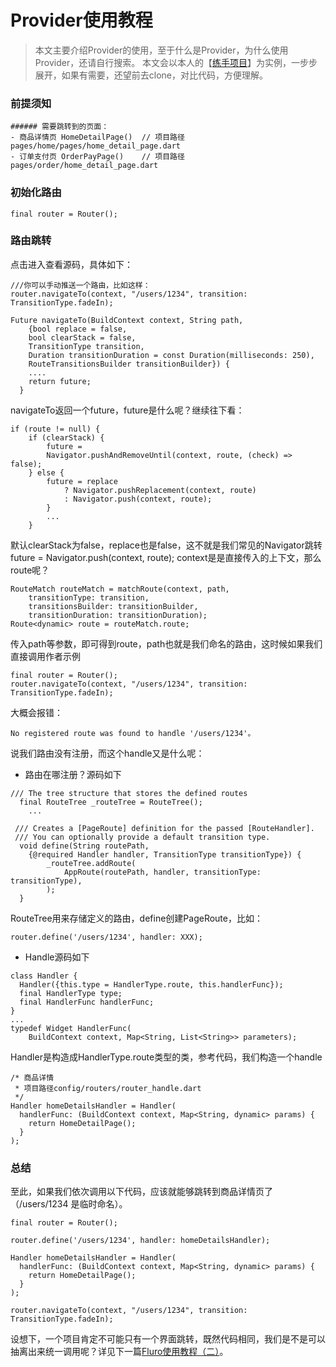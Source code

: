 # Provider使用教程

> 本文主要介绍Provider的使用，至于什么是Provider，为什么使用Provider，还请自行搜索。
> 本文会以本人的【[练手项目](https://github.com/haolizi/electricity_flutter)】为实例，一步步展开，如果有需要，还望前去clone，对比代码，方便理解。

### 前提须知
```
###### 需要跳转到的页面：
- 商品详情页 HomeDetailPage()  // 项目路径pages/home/pages/home_detail_page.dart
- 订单支付页 OrderPayPage()    // 项目路径pages/order/home_detail_page.dart
```

### 初始化路由
```
final router = Router();
```

### 路由跳转
点击进入查看源码，具体如下：
```
///你可以手动推送一个路由，比如这样：
router.navigateTo(context, "/users/1234", transition: TransitionType.fadeIn);

Future navigateTo(BuildContext context, String path,
    {bool replace = false,
    bool clearStack = false,
    TransitionType transition,
    Duration transitionDuration = const Duration(milliseconds: 250),
    RouteTransitionsBuilder transitionBuilder}) {
    ....
    return future;
  }
```

navigateTo返回一个future，future是什么呢？继续往下看：
```
if (route != null) {
    if (clearStack) {
        future = 
        Navigator.pushAndRemoveUntil(context, route, (check) => false);
    } else {
        future = replace
            ? Navigator.pushReplacement(context, route)
            : Navigator.push(context, route);
        }
        ...
    }
```

默认clearStack为false，replace也是false，这不就是我们常见的Navigator跳转future = Navigator.push(context, route); context是是直接传入的上下文，那么route呢？
```
RouteMatch routeMatch = matchRoute(context, path,
    transitionType: transition,
    transitionsBuilder: transitionBuilder,
    transitionDuration: transitionDuration);
Route<dynamic> route = routeMatch.route;
```

传入path等参数，即可得到route，path也就是我们命名的路由，这时候如果我们直接调用作者示例
```
final router = Router();
router.navigateTo(context, "/users/1234", transition: TransitionType.fadeIn);
```

大概会报错：
```
No registered route was found to handle '/users/1234'。
```

说我们路由没有注册，而这个handle又是什么呢：
* 路由在哪注册？源码如下
```
/// The tree structure that stores the defined routes
  final RouteTree _routeTree = RouteTree();
    ...

 /// Creates a [PageRoute] definition for the passed [RouteHandler].
 /// You can optionally provide a default transition type.
  void define(String routePath,
    {@required Handler handler, TransitionType transitionType}) {
        _routeTree.addRoute(
            AppRoute(routePath, handler, transitionType: transitionType),
        );
  }
```

RouteTree用来存储定义的路由，define创建PageRoute，比如：
```
router.define('/users/1234', handler: XXX);
```

* Handle源码如下
```
class Handler {
  Handler({this.type = HandlerType.route, this.handlerFunc});
  final HandlerType type;
  final HandlerFunc handlerFunc;
}
...
typedef Widget HandlerFunc(
    BuildContext context, Map<String, List<String>> parameters);
```

Handler是构造成HandlerType.route类型的类，参考代码，我们构造一个handle
```
/* 商品详情
 * 项目路径config/routers/router_handle.dart
 */
Handler homeDetailsHandler = Handler(
  handlerFunc: (BuildContext context, Map<String, dynamic> params) {
    return HomeDetailPage();
  }
);
```

### 总结
至此，如果我们依次调用以下代码，应该就能够跳转到商品详情页了（/users/1234 是临时命名）。
```
final router = Router();

router.define('/users/1234', handler: homeDetailsHandler);

Handler homeDetailsHandler = Handler(
  handlerFunc: (BuildContext context, Map<String, dynamic> params) {
    return HomeDetailPage();
  }
);

router.navigateTo(context, "/users/1234", transition: TransitionType.fadeIn);
```
设想下，一个项目肯定不可能只有一个界面跳转，既然代码相同，我们是不是可以抽离出来统一调用呢？详见下一篇[Fluro使用教程（二）](FLURO2.md)。
